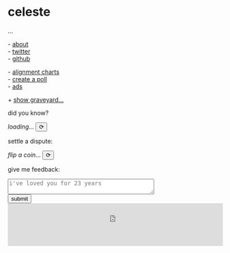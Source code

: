 <h1 id="celeste">celeste</h1>

<span id="subheader">...</span>

\- [about](/about)\
\- [twitter](https://twitter.com/parafactual)\
\- [github](https://github.com/cosmicoptima)

\- [alignment charts](/alignment)\
\- [create a poll](/poll)\
\- [ads](/ads)

<span id="show-more-links-plus-minus">+</span>
<a id="show-more-links" href="javascript:void">show graveyard…</a>
<span id="more-links" style="display: none;"> 🪦 copilot\
🪦 date me\
🪦 ???
</span>

did you know?

<div>
  <span class="evilbox" id="fun-fact"><i>loading...</i></span>
  <button id="reload-fun-fact">⟳</button>
</div>

settle a dispute:

<div>
  <span class="evilbox" id="coinflip"><i>flip a coin...</i></span>
  <button id="flip-a-coin">⟳</button>
</div>

give me feedback:

<div>
  <div><textarea id="feedback-box" placeholder="i've loved you for 23 years" cols="40"></textarea></div>
  <button id="submit-feedback">submit</button>
</div>

<div class="webring-embed">
  <iframe
      src='https://overengineering.kognise.dev/embed/celeste'
      width='100%'
      height='100'
      style='background-color: #fff; user-select: none;'
      frameBorder='0'>
  </iframe>
</div>

<script type="text/javascript" src="/index.js"></script>
